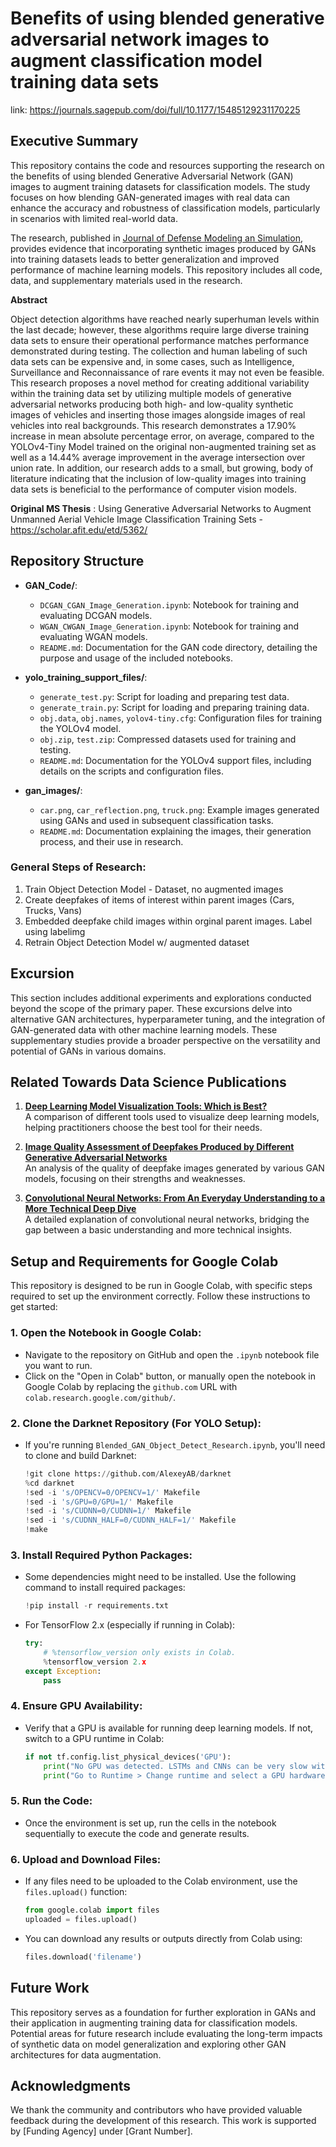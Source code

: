 # Benefits of using blended generative adversarial network images to augment classification model training data sets
link: https://journals.sagepub.com/doi/full/10.1177/15485129231170225

## **Executive Summary**

This repository contains the code and resources supporting the research on the benefits of using blended Generative Adversarial Network (GAN) images to augment training datasets for classification models. The study focuses on how blending GAN-generated images with real data can enhance the accuracy and robustness of classification models, particularly in scenarios with limited real-world data.

The research, published in [Journal of Defense Modeling an Simulation](https://journals.sagepub.com/doi/full/10.1177/15485129231170225), provides evidence that incorporating synthetic images produced by GANs into training datasets leads to better generalization and improved performance of machine learning models. This repository includes all code, data, and supplementary materials used in the research.


**Abstract**

Object detection algorithms have reached nearly superhuman levels within the last decade; however, these algorithms require large diverse training data sets to ensure their operational performance matches performance demonstrated during testing. The collection and human labeling of such data sets can be expensive and, in some cases, such as Intelligence, Surveillance and Reconnaissance of rare events it may not even be feasible. This research proposes a novel method for creating additional variability within the training data set by utilizing multiple models of generative adversarial networks producing both high- and low-quality synthetic images of vehicles and inserting those images alongside images of real vehicles into real backgrounds. This research demonstrates a 17.90% increase in mean absolute percentage error, on average, compared to the YOLOv4-Tiny Model trained on the original non-augmented training set as well as a 14.44% average improvement in the average intersection over union rate. In addition, our research adds to a small, but growing, body of literature indicating that the inclusion of low-quality images into training data sets is beneficial to the performance of computer vision models.

**Original MS Thesis** : Using Generative Adversarial Networks to Augment Unmanned Aerial Vehicle Image Classification Training Sets - https://scholar.afit.edu/etd/5362/


## **Repository Structure**

- **GAN_Code/**:
  - `DCGAN_CGAN_Image_Generation.ipynb`: Notebook for training and evaluating DCGAN models.
  - `WGAN_CWGAN_Image_Generation.ipynb`: Notebook for training and evaluating WGAN models.
  - `README.md`: Documentation for the GAN code directory, detailing the purpose and usage of the included notebooks.

- **yolo_training_support_files/**:
  - `generate_test.py`: Script for loading and preparing test data.
  - `generate_train.py`: Script for loading and preparing training data.
  - `obj.data`, `obj.names`, `yolov4-tiny.cfg`: Configuration files for training the YOLOv4 model.
  - `obj.zip`, `test.zip`: Compressed datasets used for training and testing.
  - `README.md`: Documentation for the YOLOv4 support files, including details on the scripts and configuration files.

- **gan_images/**:
  - `car.png`, `car_reflection.png`, `truck.png`: Example images generated using GANs and used in subsequent classification tasks.
  - `README.md`: Documentation explaining the images, their generation process, and their use in research.
  
  
### **General Steps of Research**:
1. Train Object Detection Model - Dataset, no augmented images
2. Create deepfakes of items of interest within parent images (Cars, Trucks, Vans)
3. Embedded deepfake child images within orginal parent images. Label using labelimg
4. Retrain Object Detection Model w/ augmented dataset

## **Excursion**

This section includes additional experiments and explorations conducted beyond the scope of the primary paper. These excursions delve into alternative GAN architectures, hyperparameter tuning, and the integration of GAN-generated data with other machine learning models. These supplementary studies provide a broader perspective on the versatility and potential of GANs in various domains.

## **Related Towards Data Science Publications**

1. **[Deep Learning Model Visualization Tools: Which is Best?](https://towardsdatascience.com/deep-learning-model-visualization-tools-which-is-best-83ecbe14fa7)**  
   A comparison of different tools used to visualize deep learning models, helping practitioners choose the best tool for their needs.

2. **[Image Quality Assessment of Deepfakes Produced by Different Generative Adversarial Networks](https://towardsdatascience.com/image-quality-assessment-of-deepfakes-produced-by-different-generative-adversarial-networks-b20513539cc6)**  
   An analysis of the quality of deepfake images generated by various GAN models, focusing on their strengths and weaknesses.

3. **[Convolutional Neural Networks: From An Everyday Understanding to a More Technical Deep Dive](https://towardsdatascience.com/convolutional-neural-networks-from-an-everyday-understanding-to-a-more-technical-deep-dive-83af329e5d89)**  
   A detailed explanation of convolutional neural networks, bridging the gap between a basic understanding and more technical insights.



## **Setup and Requirements for Google Colab**

This repository is designed to be run in Google Colab, with specific steps required to set up the environment correctly. Follow these instructions to get started:

### 1. **Open the Notebook in Google Colab**:
   - Navigate to the repository on GitHub and open the `.ipynb` notebook file you want to run.
   - Click on the "Open in Colab" button, or manually open the notebook in Google Colab by replacing the `github.com` URL with `colab.research.google.com/github/`.

### 2. **Clone the Darknet Repository (For YOLO Setup)**:
   - If you're running `Blended_GAN_Object_Detect_Research.ipynb`, you'll need to clone and build Darknet:
   
     ```python
     !git clone https://github.com/AlexeyAB/darknet
     %cd darknet
     !sed -i 's/OPENCV=0/OPENCV=1/' Makefile
     !sed -i 's/GPU=0/GPU=1/' Makefile
     !sed -i 's/CUDNN=0/CUDNN=1/' Makefile
     !sed -i 's/CUDNN_HALF=0/CUDNN_HALF=1/' Makefile
     !make
     ```

### 3. **Install Required Python Packages**:
   - Some dependencies might need to be installed. Use the following command to install required packages:
   
     ```python
     !pip install -r requirements.txt
     ```

   - For TensorFlow 2.x (especially if running in Colab):
   
     ```python
     try:
         # %tensorflow_version only exists in Colab.
         %tensorflow_version 2.x
     except Exception:
         pass
     ```

### 4. **Ensure GPU Availability**:
   - Verify that a GPU is available for running deep learning models. If not, switch to a GPU runtime in Colab:
   
     ```python
     if not tf.config.list_physical_devices('GPU'):
         print("No GPU was detected. LSTMs and CNNs can be very slow without a GPU.")
         print("Go to Runtime > Change runtime and select a GPU hardware accelerator.")
     ```

### 5. **Run the Code**:
   - Once the environment is set up, run the cells in the notebook sequentially to execute the code and generate results.

### 6. **Upload and Download Files**:
   - If any files need to be uploaded to the Colab environment, use the `files.upload()` function:
   
     ```python
     from google.colab import files
     uploaded = files.upload()
     ```

   - You can download any results or outputs directly from Colab using:
   
     ```python
     files.download('filename')
     ```

## **Future Work**

This repository serves as a foundation for further exploration in GANs and their application in augmenting training data for classification models. Potential areas for future research include evaluating the long-term impacts of synthetic data on model generalization and exploring other GAN architectures for data augmentation.

## **Acknowledgments**

We thank the community and contributors who have provided valuable feedback during the development of this research. This work is supported by [Funding Agency] under [Grant Number].
